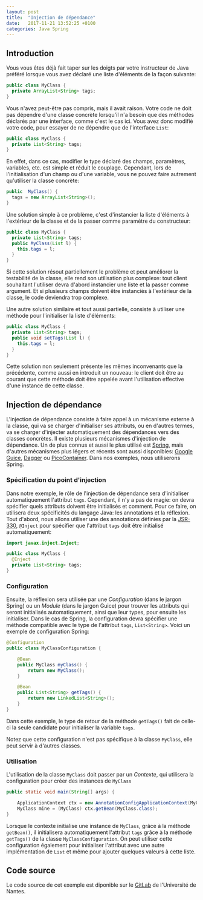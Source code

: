 ```yaml
---
layout: post
title:  "Injection de dépendance"
date:   2017-11-21 13:52:25 +0100
categories: Java Spring
---
```


## Introduction

Vous vous êtes déjà fait taper sur les doigts par votre instructeur de Java préféré lorsque vous avez déclaré une liste d'éléments de la façon suivante:

```java
public class MyClass {
  private ArrayList<String> tags;
}
```
Vous n'avez peut-être pas compris, mais il avait raison. 
Votre code ne doit pas dépendre d'une classe concrète lorsqu'il n'a besoin que des méthodes déclarés par une interface, comme c'est le cas ici.
Vous avez donc modifié votre code, pour essayer de ne dépendre que de l'interface `List`:

```java
public class MyClass {
  private List<String> tags;
}
```

En effet, dans ce cas, modifier le type déclaré des champs, paramètres, variables, etc. est simple et réduit le couplage.
Cependant, lors de l'initialisation d'un champ ou d'une variable, vous ne pouvez faire autrement qu'utiliser la classe concrète:

```java
public  MyClass() {
  tags = new ArrayList<String>();
}
```

Une solution simple à ce problème, c'est d'instancier la liste d'éléments à l'extérieur de la classe et de la passer comme paramètre du constructeur:

```java
public class MyClass {
  private List<String> tags;
  public MyClass(List l) {
    this.tags = l;
  }
}
```
Si cette solution résout partiellement le problème et peut améliorer la testabilité de la classe, elle rend son utilisation plus complexe:
tout client souhaitant l'utiliser devra d'abord instancier une liste et la passer comme argument.
Et si plusieurs champs doivent être instanciés à l'extérieur de la classe, le code deviendra trop complexe.

Une autre solution similaire et tout aussi partielle, consiste à utiliser une méthode pour l'initialiser la liste d'éléments:

```java
public class MyClass {
  private List<String> tags;
  public void setTags(List l) {
    this.tags = l;
  }
}
```

Cette solution non seulement présente les mêmes inconvenants que la précédente, comme aussi en introduit un nouveau:
le client doit être au courant que cette méthode doit être appelée avant l'utilisation effective d'une instance de cette classe.

## Injection de dépendance

L'injection de dépendance consiste à faire appel à un mécanisme externe à la classe, qui va se charger d'initialiser ses attributs,
ou en d'autres termes, va se charger d'injecter automatiquement des dépendances vers des classes concrètes. 
Il existe plusieurs mécanismes d'injection de dépendance. Un de plus connus et aussi le plus utilisé est [Spring](https://spring.io),
mais d'autres mécanismes plus légers et récents sont aussi disponibles: [Google Guice](https://github.com/google/guice),
[Dagger](http://square.github.io/dagger/) ou [PicoContainer](http://picocontainer.com/).
Dans nos exemples, nous utiliserons Spring.


### Spécification du point d'injection

Dans notre exemple, le rôle de l'injection de dépendance sera d'initialiser automatiquement l'attribut `tags`.
Cependant, il n'y a pas de magie: on devra spécifier quels attributs doivent être initialisés et comment.
Pour ce faire, on utilisera deux spécificités du langage Java: les annotations et la réflexion.
Tout d'abord, nous allons utiliser une des annotations définies par la [JSR-330](http://javax-inject.github.io/javax-inject/),
`@Inject` pour spécifier que l'attribut `tags` doit être initialisé automatiquement:


```java
import javax.inject.Inject;

public class MyClass {
  @Inject
  private List<String> tags;
}
```

### Configuration

Ensuite, la réflexion sera utilisée par une _Configuration_ (dans le jargon Spring) 
ou un _Module_  (dans le jargon Guice)
pour trouver les attributs qui seront initialisés automatiquement, ainsi que leur types, pour ensuite les initialiser.
Dans le cas de Spring, la configuration devra spécifier une méthode compatible avec le type de l'attribut `tags`, `List<String>`.
Voici un exemple de configuration Spring:

```java
@Configuration
public class MyClassConfiguration {

    @Bean
    public MyClass myClass() {
        return new MyClass();
    }

    @Bean
    public List<String> getTags() {
        return new LinkedList<String>();
    }
}
```

Dans cette exemple, le type de retour de la méthode `getTags()` fait de celle-ci la seule candidate pour initialiser la variable `tags`.

Notez que cette configuration n'est pas spécifique à la classe `MyClass`, elle peut servir à d'autres classes. 

### Utilisation

L'utilisation de la classe `MyClass` doit passer par un _Contexte_, qui utilisera la configuration pour créer des instances de `MyClass`

```java
public static void main(String[] args) {

    ApplicationContext ctx = new AnnotationConfigApplicationContext(MyClassConfiguration.class);
    MyClass mine = (MyClass) ctx.getBean(MyClass.class);
}
```

Lorsque le contexte initialise une instance de `MyClass`, grâce à la méthode `getBean()`, il initialisera automatiquement l'attribut `tags` grâce à la
méthode `getTags()` de la classe `MyClassConfiguration`.
On peut utiliser cette configuration également pour initialiser l'attribut avec une autre implémentation de `List` et même pour ajouter quelques valeurs à cette liste.

## Code source

Le code source de cet exemple est diponible sur le [GitLab](https://gitlab.univ-nantes.fr/sunye-g/exemples-spring/tree/master/dependency-injection) de l'Université de Nantes.
